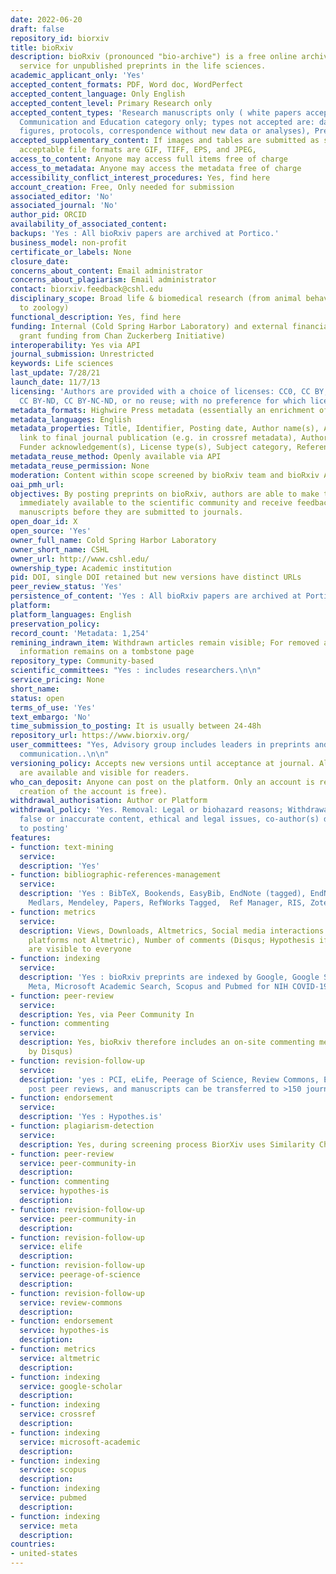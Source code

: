 ```yaml
---
date: 2022-06-20
draft: false
repository_id: biorxiv
title: bioRxiv
description: bioRxiv (pronounced "bio-archive") is a free online archive and distribution
  service for unpublished preprints in the life sciences.
academic_applicant_only: 'Yes'
accepted_content_formats: PDF, Word doc, WordPerfect
accepted_content_language: Only English
accepted_content_level: Primary Research only
accepted_content_types: 'Research manuscripts only ( white papers accepted in Scientific
  Communication and Education category only; types not accepted are: datasets, theses,
  figures, protocols, correspondence without new data or analyses), Preprints'
accepted_supplementary_content: If images and tables are submitted as separate files,
  acceptable file formats are GIF, TIFF, EPS, and JPEG,
access_to_content: Anyone may access full items free of charge
access_to_metadata: Anyone may access the metadata free of charge
accessibility_conflict_interest_procedures: Yes, find here
account_creation: Free, Only needed for submission
associated_editor: 'No'
associated_journal: 'No'
author_pid: ORCID
availability_of_associated_content:
backups: 'Yes : All bioRxiv papers are archived at Portico.'
business_model: non-profit
certificate_or_labels: None
closure_date:
concerns_about_content: Email administrator
concerns_about_plagiarism: Email administrator
contact: biorxiv.feedback@cshl.edu
disciplinary_scope: Broad life & biomedical research (from animal behaviour and cognition
  to zoology)
functional_description: Yes, find here
funding: Internal (Cold Spring Harbor Laboratory) and external financial support (multiyear
  grant funding from Chan Zuckerberg Initiative)
interoperability: Yes via API
journal_submission: Unrestricted
keywords: Life sciences
last_update: 7/28/21
launch_date: 11/7/13
licensing: 'Authors are provided with a choice of licenses: CC0, CC BY, CC BY-NC,
  CC BY-ND, CC BY-NC-ND, or no reuse; with no preference for which license chosen'
metadata_formats: Highwire Press metadata (essentially an enrichment of Dublin Core)
metadata_languages: English
metadata_properties: Title, Identifier, Posting date, Author name(s), Abstract, Relational
  link to final journal publication (e.g. in crossref metadata), Author affiliation(s),
  Funder acknowledgement(s), License type(s), Subject category, References, COI
metadata_reuse_method: Openly available via API
metadata_reuse_permission: None
moderation: Content within scope screened by bioRxiv team and bioRxiv Affiliates
oai_pmh_url:
objectives: By posting preprints on bioRxiv, authors are able to make their findings
  immediately available to the scientific community and receive feedback on draft
  manuscripts before they are submitted to journals.
open_doar_id: X
open_source: 'Yes'
owner_full_name: Cold Spring Harbor Laboratory
owner_short_name: CSHL
owner_url: http://www.cshl.edu/
ownership_type: Academic institution
pid: DOI, single DOI retained but new versions have distinct URLs
peer_review_status: 'Yes'
persistence_of_content: 'Yes : All bioRxiv papers are archived at Portico.'
platform:
platform_languages: English
preservation_policy:
record_count: 'Metadata: 1,254'
remining_indrawn_item: Withdrawn articles remain visible; For removed articles, basic
  information remains on a tombstone page
repository_type: Community-based
scientific_committees: "Yes : includes researchers.\n\n"
service_pricing: None
short_name:
status: open
terms_of_use: 'Yes'
text_embargo: 'No'
time_submission_to_posting: It is usually between 24-48h
repository_url: https://www.biorxiv.org/
user_committees: "Yes, Advisory group includes leaders in preprints and scholarly
  communication..\n\n"
versioning_policy: Accepts new versions until acceptance at journal. All versions
  are available and visible for readers.
who_can_deposit: Anyone can post on the platform. Only an account is required ( The
  creation of the account is free).
withdrawal_authorisation: Author or Platform
withdrawal_policy: 'Yes. Removal: Legal or biohazard reasons; Withdrawal: Plagiarism,
  false or inaccurate content, ethical and legal issues, co-author(s) did not consent
  to posting'
features:
- function: text-mining
  service:
  description: 'Yes'
- function: bibliographic-references-management
  service:
  description: 'Yes : BibTeX, Bookends, EasyBib, EndNote (tagged), EndNote 8 (xml),
    Medlars, Mendeley, Papers, RefWorks Tagged,  Ref Manager, RIS, Zotero'
- function: metrics
  service:
  description: Views, Downloads, Altmetrics, Social media interactions (from individual
    platforms not Altmetric), Number of comments (Disqus; Hypothesis if loaded). Those
    are visible to everyone
- function: indexing
  service:
  description: 'Yes : bioRxiv preprints are indexed by Google, Google Scholar, Crossref,
    Meta, Microsoft Academic Search, Scopus and Pubmed for NIH COVID-19 funded research'
- function: peer-review
  service:
  description: Yes, via Peer Community In
- function: commenting
  service:
  description: Yes, bioRxiv therefore includes an on-site commenting mechanism (powered
    by Disqus)
- function: revision-follow-up
  service:
  description: 'yes : PCI, eLife, Peerage of Science, Review Commons, EMBO Press journals
    post peer reviews, and manuscripts can be transferred to >150 journals'
- function: endorsement
  service:
  description: 'Yes : Hypothes.is'
- function: plagiarism-detection
  service:
  description: Yes, during screening process BiorXiv uses Similarity Check software
- function: peer-review
  service: peer-community-in
  description:
- function: commenting
  service: hypothes-is
  description:
- function: revision-follow-up
  service: peer-community-in
  description:
- function: revision-follow-up
  service: elife
  description:
- function: revision-follow-up
  service: peerage-of-science
  description:
- function: revision-follow-up
  service: review-commons
  description:
- function: endorsement
  service: hypothes-is
  description:
- function: metrics
  service: altmetric
  description:
- function: indexing
  service: google-scholar
  description:
- function: indexing
  service: crossref
  description:
- function: indexing
  service: microsoft-academic
  description:
- function: indexing
  service: scopus
  description:
- function: indexing
  service: pubmed
  description:
- function: indexing
  service: meta
  description:
countries:
- united-states
---
```



